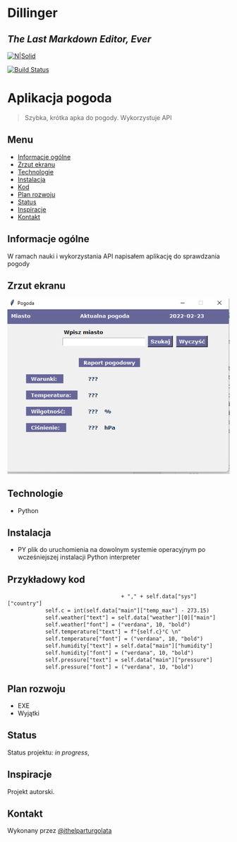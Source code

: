 # Dillinger
## _The Last Markdown Editor, Ever_

[![N|Solid](https://cldup.com/dTxpPi9lDf.thumb.png)](https://nodesource.com/products/nsolid)

[![Build Status](https://travis-ci.org/joemccann/dillinger.svg?branch=master)](https://travis-ci.org/joemccann/dillinger)

# Aplikacja pogoda
> Szybka, krótka apka do pogody. Wykorzystuje API 

## Menu
* [Informacje ogólne](#informacje-oglne)
* [Zrzut ekranu](#zrzut-ekranu)
* [Technologie](#technologie)
* [Instalacja](#instalacja)
* [Kod](#kod)
* [Plan rozwoju](#plan-rozwoju)
* [Status](#status)
* [Inspiracje](#inspiracje)
* [Kontakt](#kontakt)

## Informacje ogólne
W ramach nauki i wykorzystania API napisałem aplikację do sprawdzania pogody

## Zrzut ekranu
![Zrzut ekranu](./images/screenshot.png)

## Technologie
* Python

## Instalacja
* PY plik do uruchomienia na dowolnym systemie operacyjnym po wcześniejszej instalacji Python interpreter 

## Przykładowy kod


```              self.location["text"] = self.data["name"] \
                                    + "," + self.data["sys"]["country"]
            self.c = int(self.data["main"]["temp_max"] - 273.15)
            self.weather["text"] = self.data["weather"][0]["main"]
            self.weather["font"] = ("verdana", 10, "bold")
            self.temperature["text"] = f"{self.c}°C \n"
            self.temperature["font"] = ("verdana", 10, "bold")
            self.humidity["text"] = self.data["main"]["humidity"]
            self.humidity["font"] = ("verdana", 10, "bold")
            self.pressure["text"] = self.data["main"]["pressure"]
            self.pressure["font"] = ("verdana", 10, "bold")
```





## Plan rozwoju

* EXE
* Wyjątki

## Status
Status projektu: _in progress_, 

## Inspiracje
Projekt autorski.

## Kontakt
Wykonany przez [@ithelparturgolata](ithelparturgolata@gmail.com) 